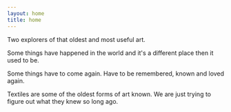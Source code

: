 ```yaml
---
layout: home 
title: home
---
```


Two explorers of that oldest and most useful art.

Some things have happened in the world and it's a different place then it used to be.

Some things have to come again.  Have to be remembered, known and loved again.

Textiles are some of the oldest forms of art known.  We are just trying to figure out what they knew so long ago.
